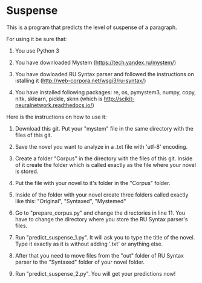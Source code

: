 # Suspense
This is a program that predicts the level of suspense of a paragraph.

For using it be sure that:

1. You use Python 3

2. You have downloaded Mystem (https://tech.yandex.ru/mystem/)

3. You have dowloaded RU Syntax parser and followed the instructions on istalling it (http://web-corpora.net/wsgi3/ru-syntax/)

4. You have installed following packages: re, os, pymystem3, numpy, copy, nltk, sklearn, pickle, sknn (which is http://scikit-neuralnetwork.readthedocs.io/) 



Here is the instructions on how to use it:

1. Download this git. Put your "mystem" file in the same directory with the files of this git.

2. Save the novel you want to analyze in a .txt file with 'utf-8' encoding.

3. Create a folder "Corpus" in the directory with the files of this git. Inside of it create the folder which is called exactly as the file where your novel is stored.

4. Put the file with your novel to it's folder in the "Corpus" folder.

5. Inside of the folder with your novel create three folders called exactly like this: "Original", "Syntaxed", "Mystemed"

6. Go to "prepare_corpus.py" and change the directories in line 11. You have to change the directory where you store the RU Syntax parser's files. 

7. Run "predict_suspense_1.py". It will ask you to type the title of the novel. Type it exactly as it is without adding '.txt' or anything else.

8. After that you need to move files from the "out" folder of RU Syntax parser to the "Syntaxed" folder of your novel folder.

9. Run "predict_suspense_2.py". You will get your predictions now!



